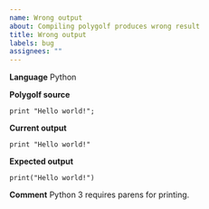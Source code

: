 ```yaml
---
name: Wrong output
about: Compiling polygolf produces wrong result
title: Wrong output
labels: bug
assignees: ""
---
```


**Language**
Python

**Polygolf source**

```
print "Hello world!";
```

**Current output**

```
print "Hello world!"
```

**Expected output**

```
print("Hello world!")
```

**Comment**
Python 3 requires parens for printing.
